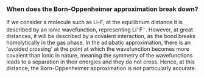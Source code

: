 










































### When does the Born-Oppenheimer approximation break down?

If we consider a molecule such as Li-F, at the equilibrium distance it is described by an ionic wavefunction, representing Li$^+$F$^-$. However, at great distances, it will be described by a covalent interaction, as the bond breaks homolytically in the gas phase. In the adiabatic approximation, there is an 'avoided crossing' at the point at which the wavefunction becomes more covalent than ionic in nature, meaning the symmetry of the wavefunctions leads to a separation in their energies and they do not cross. Hence, at this distance, the Born-Oppenheimer approximation is not particularly accurate.






